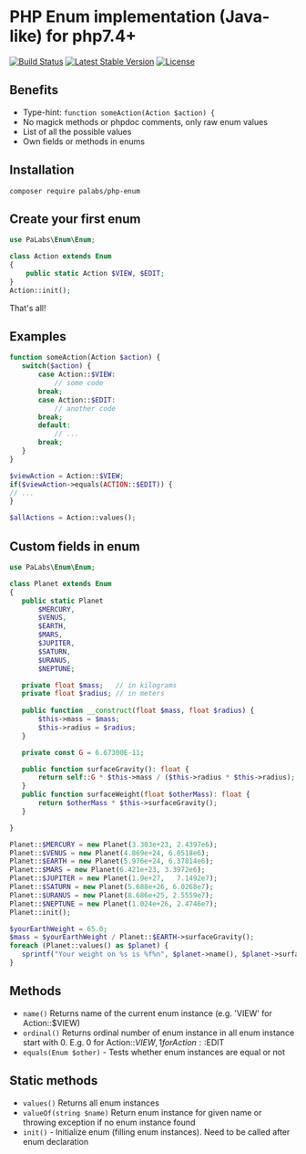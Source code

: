 # PHP Enum implementation (Java-like) for php7.4+

[![Build Status](https://travis-ci.com/PaLabs/php-enum.svg?branch=master)](https://travis-ci.com/PaLabs/php-enum.svg?branch=master)
[![Latest Stable Version](https://poser.pugx.org/palabs/php-enum/v/stable)](https://packagist.org/packages/palabs/php-enum)
[![License](https://poser.pugx.org/palabs/php-enum/license)](https://packagist.org/packages/palabs/php-enum)

## Benefits
- Type-hint: `function someAction(Action $action) {`
- No magick methods or phpdoc comments, only raw enum values
- List of all the possible values
- Own fields or methods in enums

## Installation
```
composer require palabs/php-enum
```

## Create your first enum

```php
use PaLabs\Enum\Enum;

class Action extends Enum
{
    public static Action $VIEW, $EDIT;
}
Action::init();
```

That's all!

## Examples

 ```php
function someAction(Action $action) {
    switch($action) {
        case Action::$VIEW:
            // some code
        break;
        case Action::$EDIT:
            // another code
        break;
        default:
            // ...
        break;
    }
}

$viewAction = Action::$VIEW;
if($viewAction->equals(ACTION::$EDIT)) {
 // ...
}

$allActions = Action::values();
```

## Custom fields in enum
 ```php
use PaLabs\Enum\Enum;

class Planet extends Enum
{
    public static Planet 
        $MERCURY,
        $VENUS,
        $EARTH,
        $MARS,
        $JUPITER,
        $SATURN,
        $URANUS,
        $NEPTUNE;

    private float $mass;   // in kilograms
    private float $radius; // in meters
    
    public function __construct(float $mass, float $radius) {
        $this->mass = $mass;
        $this->radius = $radius;
    }

    private const G = 6.67300E-11;

    public function surfaceGravity(): float {
        return self::G * $this->mass / ($this->radius * $this->radius);
    }
    public function surfaceWeight(float $otherMass): float {
        return $otherMass * $this->surfaceGravity();
    }

}

Planet::$MERCURY = new Planet(3.303e+23, 2.4397e6);
Planet::$VENUS = new Planet(4.869e+24, 6.0518e6);
Planet::$EARTH = new Planet(5.976e+24, 6.37814e6);
Planet::$MARS = new Planet(6.421e+23, 3.3972e6);
Planet::$JUPITER = new Planet(1.9e+27,   7.1492e7);
Planet::$SATURN = new Planet(5.688e+26, 6.0268e7);
Planet::$URANUS = new Planet(8.686e+25, 2.5559e7);
Planet::$NEPTUNE = new Planet(1.024e+26, 2.4746e7);
Planet::init();

$yourEarthWeight = 65.0;
$mass = $yourEarthWeight / Planet::$EARTH->surfaceGravity();
foreach (Planet::values() as $planet) {
    sprintf("Your weight on %s is %f%n", $planet->name(), $planet->surfaceWeight($mass));
}
```

## Methods
- `name()` Returns name of the current enum instance (e.g. 'VIEW' for Action::$VIEW)
- `ordinal()` Returns ordinal number of enum instance in all enum instance start with 0. E.g. 0 for Action::$VIEW, 1 for Action::$EDIT
- `equals(Enum $other)` - Tests whether enum instances are equal or not

## Static methods
- `values()` Returns all enum instances
- `valueOf(string $name)` Return enum instance for given name or throwing exception if no enum instance found
- `init()` - Initialize enum (filling enum instances). Need to be called after enum declaration 